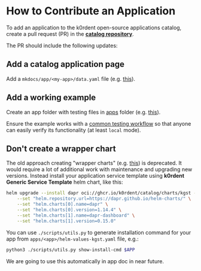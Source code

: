 # How to Contribute an Application

To add an application to the k0rdent open-source applications catalog, create a pull request (PR) in the **[catalog repository](https://github.com/k0rdent/catalog)**.

The PR should include the following updates:

## Add a catalog application page
Add a `mkdocs/app/<my-app>/data.yaml` file (e.g. [this](https://github.com/k0rdent/catalog/blob/main/mkdocs/apps/dapr/data.yaml)).

## Add a working example
Create an app folder with testing files in [apps](https://github.com/k0rdent/catalog/tree/main/apps) folder (e.g. [this](https://github.com/k0rdent/catalog/tree/main/apps/dapr)).

Ensure the example works with a [common testing workflow](https://github.com/k0rdent/catalog/blob/main/docs/testing.md#run-example) so that anyone can easily verify its functionality (at least `local` mode).

## Don't create a wrapper chart
The old approach creating "wrapper charts" (e.g. [this](https://github.com/k0rdent/catalog/tree/main/charts/dex)) is deprecated. It would require a lot of additional work with maintenance and upgrading new versions. Instead install your application service template using **k0rdent Generic Service Template** helm chart, like this:

~~~bash
helm upgrade --install dapr oci://ghcr.io/k0rdent/catalog/charts/kgst -n kcm-system \
    --set "helm.repository.url=https://dapr.github.io/helm-charts/" \
    --set "helm.charts[0].name=dapr" \
    --set "helm.charts[0].version=1.14.4" \
    --set "helm.charts[1].name=dapr-dashboard" \
    --set "helm.charts[1].version=0.15.0"
~~~

You can use `./scripts/utils.py` to generate installation command for your app from `apps/<app>/helm-values-kgst.yaml` file, e.g.:
~~~bash
python3 ./scripts/utils.py show-install-cmd $APP
~~~

We are going to use this automatically in app doc in near future.
